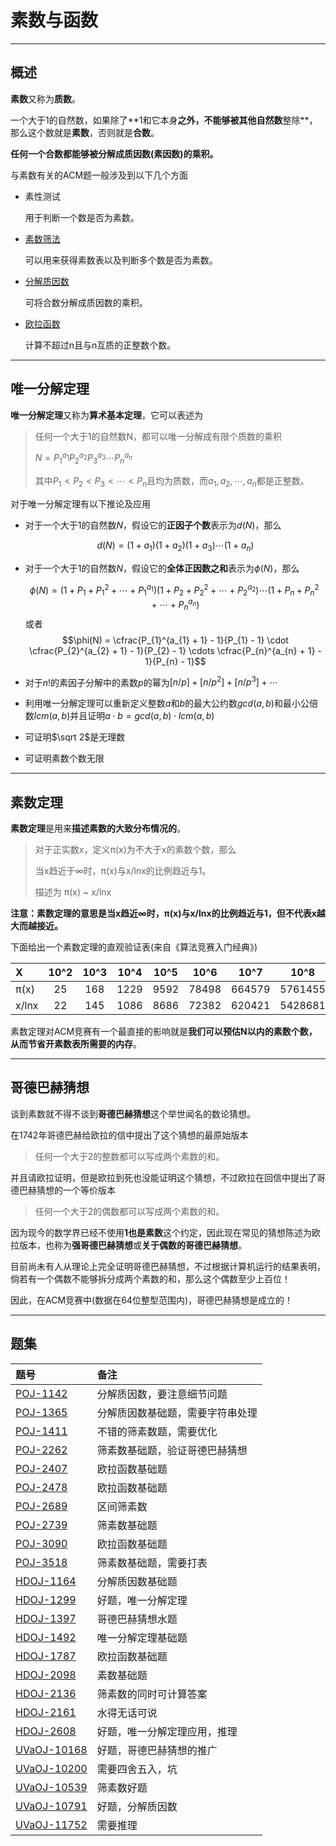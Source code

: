 # 素数与函数

---

## 概述

**素数**又称为**质数**。

一个大于$1$的自然数，如果除了**$1$和它本身**之外，不能够被其他自然数**整除**，那么这个数就是**素数**，否则就是**合数**。

**任何一个合数都能够被分解成质因数(素因数)的乘积。**

与素数有关的ACM题一般涉及到以下几个方面

* 素性测试

    用于判断一个数是否为素数。

* [素数筛法](https://coding.net/u/JZQT/p/ACM_Template/git/tree/master/math/prime_function/prime_sieve_method "prime_sieve_method")

    可以用来获得素数表以及判断多个数是否为素数。

* [分解质因数](https://coding.net/u/JZQT/p/ACM_Template/git/tree/master/math/prime_function/factor "factor")

    可将合数分解成质因数的乘积。

* [欧拉函数](https://coding.net/u/JZQT/p/ACM_Template/git/tree/master/math/prime_function/Euler_function "Euler_function")

    计算不超过n且与n互质的正整数个数。

---

## 唯一分解定理

**唯一分解定理**又称为**算术基本定理**，它可以表述为

> 任何一个大于1的自然数N，都可以唯一分解成有限个质数的乘积
>
> $N = P_{1}^{a_1}P_{2}^{a_2}P_{3}^{a_3} \cdots P_{n}^{a_n}$
>
> 其中$P_1 < P_2 < P_3 < \cdots < P_n$且均为质数，而$a_1, a_2, \cdots, a_n$都是正整数。

对于唯一分解定理有以下推论及应用

* 对于一个大于$1$的自然数$N$，假设它的**正因子个数**表示为$d(N)$，那么

    $$d(N) = (1 + a_1)(1 + a_2)(1 + a_3) \cdots (1 + a_n)$$

* 对于一个大于$1$的自然数$N$，假设它的**全体正因数之和**表示为$\phi(N)$，那么

    $$\phi(N) = (1 + P_{1} + P_{1}^{2} + \cdots + P_{1}^{a_1})(1 + P_{2} + P_{2}^{2} + \cdots + P_{2}^{a_2}) \cdots (1 + P_{n} + P_{n}^{2} + \cdots + P_{n}^{a_n})$$
    或者
    $$\phi(N) = \cfrac{P_{1}^{a_{1} + 1} - 1}{P_{1} - 1} \cdot \cfrac{P_{2}^{a_{2} + 1} - 1}{P_{2} - 1} \cdots \cfrac{P_{n}^{a_{n} + 1} - 1}{P_{n} - 1}$$

* 对于$n!$的素因子分解中的素数$p$的幂为$[n/p] + [n/p^2] + [n/p^3] + \cdots$
* 利用唯一分解定理可以重新定义整数$a$和$b$的最大公约数$gcd(a,b)$和最小公倍数$lcm(a,b)$并且证明$a \cdot b = gcd(a,b) \cdot lcm(a,b)$
* 可证明$\sqrt 2$是无理数
* 可证明素数个数无限

---

## 素数定理

**素数定理**是用来**描述素数的大致分布情况的**。

> 对于正实数x，定义π(x)为不大于x的素数个数，那么
>
> 当x趋近于∞时，π(x)与x/lnx的比例趋近与1。
> 
> 描述为 π(x) ~ x/lnx

**注意：素数定理的意思是当x趋近∞时，π(x)与x/lnx的比例趋近与1，但不代表x越大而越接近。**

下面给出一个素数定理的直观验证表(来自《算法竞赛入门经典》)

|X      |10^2|10^3|10^4|10^5|10^6 |10^7  |10^8   |
|:------|:--:|:--:|:--:|:--:|:---:|:----:|:-----:|
|π(x)   |25  |168 |1229|9592|78498|664579|5761455|
|x/lnx  |22  |145 |1086|8686|72382|620421|5428681|

素数定理对ACM竞赛有一个最直接的影响就是**我们可以预估N以内的素数个数，从而节省开素数表所需要的内存**。

---

## 哥德巴赫猜想

谈到素数就不得不谈到**哥德巴赫猜想**这个举世闻名的数论猜想。

在1742年哥德巴赫给欧拉的信中提出了这个猜想的最原始版本

> 任何一个大于2的整数都可以写成两个素数的和。

并且请欧拉证明，但是欧拉到死也没能证明这个猜想，不过欧拉在回信中提出了哥德巴赫猜想的一个等价版本

> 任何一个大于2的偶数都可以写成两个素数的和。

因为现今的数学界已经不使用**1也是素数**这个约定，因此现在常见的猜想陈述为欧拉版本，也称为**强哥德巴赫猜想**或**关于偶数的哥德巴赫猜想**。

目前尚未有人从理论上完全证明哥德巴赫猜想，不过根据计算机运行的结果表明，倘若有一个偶数不能够拆分成两个素数的和，那么这个偶数至少上百位！

因此，在ACM竞赛中(数据在64位整型范围内)，哥德巴赫猜想是成立的！

---

## 题集

|题号                   |备注                               |
|:----------------------|:----------------------------------|
|[POJ-1142][PKU1142]    |分解质因数，要注意细节问题         |
|[POJ-1365][PKU1365]    |分解质因数基础题，需要字符串处理   |
|[POJ-1411][PKU1411]    |不错的筛素数题，需要优化           |
|[POJ-2262][PKU2262]    |筛素数基础题，验证哥德巴赫猜想     |
|[POJ-2407][PKU2407]    |欧拉函数基础题                     |
|[POJ-2478][PKU2478]    |欧拉函数基础题                     |
|[POJ-2689][PKU2689]    |区间筛素数                         |
|[POJ-2739][PKU2739]    |筛素数基础题                       |
|[POJ-3090][PKU3090]    |欧拉函数基础题                     |
|[POJ-3518][PKU3518]    |筛素数基础题，需要打表             |
|[HDOJ-1164][HDU1164]   |分解质因数基础题                   |
|[HDOJ-1299][HDU1299]   |好题，唯一分解定理                 |
|[HDOJ-1397][HDU1397]   |哥德巴赫猜想水题                   |
|[HDOJ-1492][HDU1492]   |唯一分解定理基础题                 |
|[HDOJ-1787][HDU1787]   |欧拉函数基础题                     |
|[HDOJ-2098][HDU2098]   |素数基础题                         |
|[HDOJ-2136][HDU2136]   |筛素数的同时可计算答案             |
|[HDOJ-2161][HDU2161]   |水得无话可说                       |
|[HDOJ-2608][HDU2608]   |好题，唯一分解定理应用，推理       |
|[UVaOJ-10168][UVa10168]|好题，哥德巴赫猜想的推广           |
|[UVaOJ-10200][UVa10200]|需要四舍五入，坑                   |
|[UVaOJ-10539][UVa10539]|筛素数好题                         |
|[UVaOJ-10791][UVa10791]|好题，分解质因数                   |
|[UVaOJ-11752][UVa11752]|需要推理                           |

[PKU1142]:http://poj.org/problem?id=1142 "Smith Numbers"
[PKU1365]:http://poj.org/problem?id=1365 "Prime Land"
[PKU1411]:http://poj.org/problem?id=1411 "Calling Extraterrestrial Intelligence Again"
[PKU2262]:http://poj.org/problem?id=2262 "Goldbach's Conjecture"
[PKU2407]:http://poj.org/problem?id=2407 "Relatives"
[PKU2478]:http://poj.org/problem?id=2478 "Farey Sequence"
[PKU2689]:http://poj.org/problem?id=2689 "Prime Distance"
[PKU2739]:http://poj.org/problem?id=2739 "Sum of Consecutive Prime Numbers"
[PKU3090]:http://poj.org/problem?id=3090 "Visible Lattice Points"
[PKU3518]:http://poj.org/problem?id=3518 "Prime Gap"
[HDU1164]:http://acm.hdu.edu.cn/showproblem.php?pid=1164 "Eddy's research I"
[HDU1299]:http://acm.hdu.edu.cn/showproblem.php?pid=1299 "Diophantus of Alexandria"
[HDU1397]:http://acm.hdu.edu.cn/showproblem.php?pid=1397 "Goldbach's Conjecture"
[HDU1492]:http://acm.hdu.edu.cn/showproblem.php?pid=1492 "The number of divisors(约数) about Humble Numbers"
[HDU1787]:http://acm.hdu.edu.cn/showproblem.php?pid=1787 "GCD Again"
[HDU2098]:http://acm.hdu.edu.cn/showproblem.php?pid=2098 "分拆素数和"
[HDU2136]:http://acm.hdu.edu.cn/showproblem.php?pid=2136 "Largest prime factor"
[HDU2161]:http://acm.hdu.edu.cn/showproblem.php?pid=2161 "Primes"
[HDU2608]:http://acm.hdu.edu.cn/showproblem.php?pid=2608 "0 or 1"
[UVa10168]:http://uva.onlinejudge.org/index.php?option=com_onlinejudge&Itemid=8&page=show_problem&problem=1109
[UVa10200]:http://uva.onlinejudge.org/index.php?option=com_onlinejudge&Itemid=8&page=show_problem&problem=1141
[UVa10539]:http://uva.onlinejudge.org/index.php?option=com_onlinejudge&Itemid=8&page=show_problem&problem=1480
[UVa10791]:http://uva.onlinejudge.org/index.php?option=com_onlinejudge&Itemid=8&category=19&page=show_problem&problem=1732
[UVa11752]:http://uva.onlinejudge.org/index.php?option=com_onlinejudge&Itemid=8&page=show_problem&problem=2852
